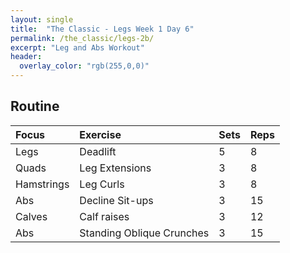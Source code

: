 ```yaml
---
layout: single
title:  "The Classic - Legs Week 1 Day 6"
permalink: /the_classic/legs-2b/
excerpt: "Leg and Abs Workout"
header:
  overlay_color: "rgb(255,0,0)"
---
```


## Routine

| Focus | Exercise | Sets | Reps |
|:-|:-|:-|:-|
|Legs|Deadlift|5|8|
|Quads|Leg Extensions|3|8|
|Hamstrings|Leg Curls|3|8|
|Abs|Decline Sit-ups|3|15|
|Calves|Calf raises|3|12|
|Abs|Standing Oblique Crunches|3|15|
